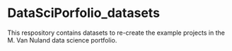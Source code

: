 # DataSciPorfolio_datasets

This respository contains datasets to re-create the example projects in the M. Van Nuland data science portfolio.
